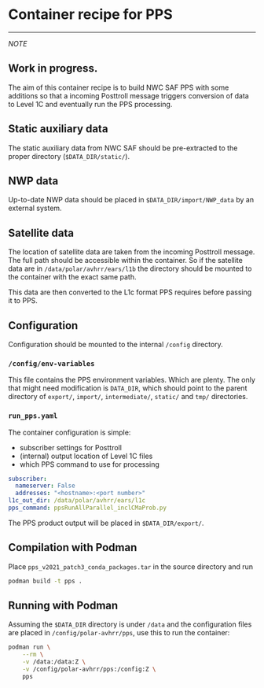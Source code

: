 
# Container recipe for PPS

---
*NOTE*

Work in progress.
---

The aim of this container recipe is to build NWC SAF PPS with some
additions so that a incoming Posttroll message triggers conversion of
data to Level 1C and eventually run the PPS processing.

## Static auxiliary data

The static auxiliary data from NWC SAF should be pre-extracted to the
proper directory (`$DATA_DIR/static/`).

## NWP data

Up-to-date NWP data should be placed in `$DATA_DIR/import/NWP_data` by
an external system.

## Satellite data

The location of satellite data are taken from the incoming Posttroll
message. The full path should be accessible within the container. So
if the satellite data are in `/data/polar/avhrr/ears/l1b` the
directory should be mounted to the container with the exact same path.

This data are then converted to the L1c format PPS requires before
passing it to PPS.

## Configuration

Configuration should be mounted to the internal `/config` directory.

### `/config/env-variables`

This file contains the PPS environment variables. Which are
plenty. The only that might need modification is `DATA_DIR`, which
should point to the parent directory of `export/`, `import/`,
`intermediate/`, `static/` and `tmp/` directories.

### `run_pps.yaml`

The container configuration is simple:
* subscriber settings for Posttroll
* (internal) output location of Level 1C files
* which PPS command to use for processing

```yaml
subscriber:
  nameserver: False
  addresses: "<hostname>:<port number>"
l1c_out_dir: /data/polar/avhrr/ears/l1c
pps_command: ppsRunAllParallel_inclCMaProb.py
```

The PPS product output will be placed in `$DATA_DIR/export/`.

## Compilation with Podman

Place `pps_v2021_patch3_conda_packages.tar` in the source directory
and run

```bash
podman build -t pps .
```

## Running with Podman

Assuming the `$DATA_DIR` directory is under `/data` and the
configuration files are placed in `/config/polar-avhrr/pps`, use this
to run the container:

```bash
podman run \
    --rm \
    -v /data:/data:Z \
    -v /config/polar-avhrr/pps:/config:Z \
    pps
```
